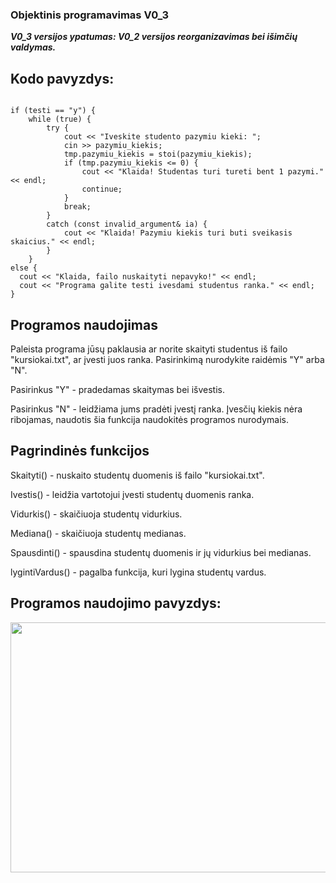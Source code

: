 <h3>Objektinis programavimas V0_3</h3>
<p><b><i>V0_3 versijos ypatumas: V0_2 versijos reorganizavimas bei išimčių valdymas.</i></b></p>
<h2>Kodo pavyzdys:</h2>
<code>
if (testi == "y") {
    while (true) {
        try {
            cout << "Iveskite studento pazymiu kieki: ";
            cin >> pazymiu_kiekis;
            tmp.pazymiu_kiekis = stoi(pazymiu_kiekis);
            if (tmp.pazymiu_kiekis <= 0) {
                cout << "Klaida! Studentas turi tureti bent 1 pazymi." << endl;
                continue;
            }
            break;
        }
        catch (const invalid_argument& ia) {
            cout << "Klaida! Pazymiu kiekis turi buti sveikasis skaicius." << endl;
        }
    }
else {
  cout << "Klaida, failo nuskaityti nepavyko!" << endl;
  cout << "Programa galite testi ivesdami studentus ranka." << endl;
} </code>
<h2>Programos naudojimas</h2>
<p>Paleista programa jūsų paklausia ar norite skaityti studentus iš failo "kursiokai.txt", ar įvesti juos ranka. Pasirinkimą nurodykite raidėmis "Y" arba "N".</p>
    <p>Pasirinkus "Y" - pradedamas skaitymas bei išvestis.</p>
    <p>Pasirinkus "N" - leidžiama jums pradėti įvestį ranka. Įvesčių kiekis nėra ribojamas, naudotis šia funkcija naudokitės programos nurodymais.</p>
<h2>Pagrindinės funkcijos </h2>
    <p>Skaityti() - nuskaito studentų duomenis iš failo "kursiokai.txt".</p>
    <p>Ivestis() - leidžia vartotojui įvesti studentų duomenis ranka.</p>
    <p>Vidurkis() - skaičiuoja studentų vidurkius.</p>
    <p>Mediana() - skaičiuoja studentų medianas.</p>
    <p>Spausdinti() - spausdina studentų duomenis ir jų vidurkius bei medianas.</p>
    <p>lygintiVardus() - pagalba funkcija, kuri lygina studentų vardus.</p>
<h2>Programos naudojimo pavyzdys:</h2>
<img src="https://user-images.githubusercontent.com/116721418/222552259-efc0cdad-27cc-4254-8c72-980c4e69798b.png" width="700" height="400">

